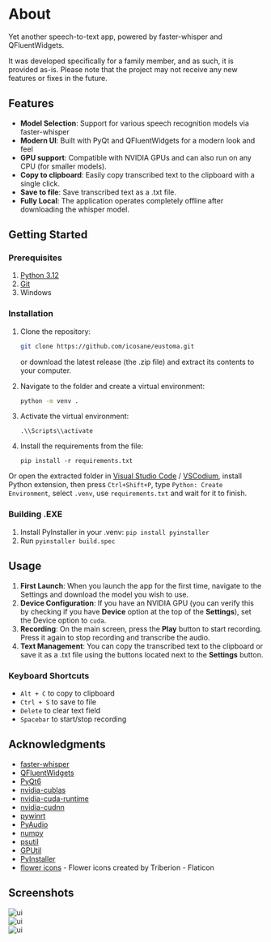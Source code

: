 # About

Yet another speech-to-text app, powered by faster-whisper and QFluentWidgets. 

It was developed specifically for a family member, and as such, it is provided as-is. Please note that the project may not receive any new features or fixes in the future.

## Features

- **Model Selection**: Support for various speech recognition models via  faster-whisper
- **Modern UI**: Built with PyQt and QFluentWidgets for a modern look and feel
- **GPU support**: Compatible with NVIDIA GPUs and can also run on any CPU (for smaller models).
- **Copy to clipboard**: Easily copy transcribed text to the clipboard with a single click.
- **Save to file**: Save transcribed text as a .txt file.
- **Fully Local**: The application operates completely offline after downloading the whisper model.


## Getting Started

### Prerequisites

1) [Python 3.12](https://www.python.org/downloads/release/python-3129/)
2) [Git](https://git-scm.com/downloads)
3) Windows

### Installation

1. Clone the repository:
   ```bash
   git clone https://github.com/icosane/eustoma.git
   ```
   or download the latest release (the .zip file) and extract its contents to your computer.

2. Navigate to the folder and create a virtual environment:
    ```bash
    python -m venv .
    ```
3. Activate the virtual environment:
    ```
    .\\Scripts\\activate
    ```
4. Install the requirements from the file: 
    ```
    pip install -r requirements.txt
    ```

Or open the extracted folder in [Visual Studio Code](https://code.visualstudio.com/download) / [VSCodium](https://github.com/VSCodium/vscodium/releases), install Python extension, then press ```Ctrl+Shift+P```, type ```Python: Create Environment```, select ```.venv```, use ```requirements.txt``` and wait for it to finish.

### Building .EXE
1. Install PyInstaller in your .venv:
```pip install pyinstaller```
2. Run ```pyinstaller build.spec```


## Usage

1. **First Launch**: When you launch the app for the first time, navigate to the Settings and download the model you wish to use.
2. **Device Configuration**: If you have an NVIDIA GPU (you can verify this by checking if you have **Device** option at the top of the **Settings**), set the Device option to ```cuda```.
3. **Recording**: On the main screen, press the **Play** button to start recording. Press it again to stop recording and transcribe the audio.
4. **Text Management**: You can copy the transcribed text to the clipboard or save it as a .txt file using the buttons located next to the **Settings** button.

### Keyboard Shortcuts
- ```Alt + C``` to copy to clipboard
- ```Ctrl + S``` to save to file
- ```Delete``` to clear text field
- ```Spacebar``` to start/stop recording


## Acknowledgments

- [faster-whisper](https://github.com/SYSTRAN/faster-whisper)
- [QFluentWidgets](https://github.com/zhiyiYo/PyQt-Fluent-Widgets)
- [PyQt6](https://pypi.org/project/PyQt6/)
- [nvidia-cublas](https://pypi.org/project/nvidia-cublas-cu12/)
- [nvidia-cuda-runtime](https://pypi.org/project/nvidia-cuda-runtime-cu12/)
- [nvidia-cudnn](https://pypi.org/project/nvidia-cudnn-cu12/)
- [pywinrt](https://github.com/pywinrt/pywinrt)
- [PyAudio](https://people.csail.mit.edu/hubert/pyaudio/)
- [numpy](https://numpy.org/)
- [psutil](https://github.com/giampaolo/psutil)
- [GPUtil](https://github.com/anderskm/gputil)
- [PyInstaller](https://pyinstaller.org/)
- [flower icons](https://www.flaticon.com/free-icon/jasmine_2926745) - Flower icons created by Triberion - Flaticon

## Screenshots
<div style="display: flex; flex-direction: column;">
    <img src="./assets/1.png" alt="ui" style="margin-right: 10px;" />
    <img src="./assets/2.png" alt="ui" style="margin-right: 10px;"/>
    <img src="./assets/3.png" alt="ui" style="margin-right: 10px;"/>
</div>